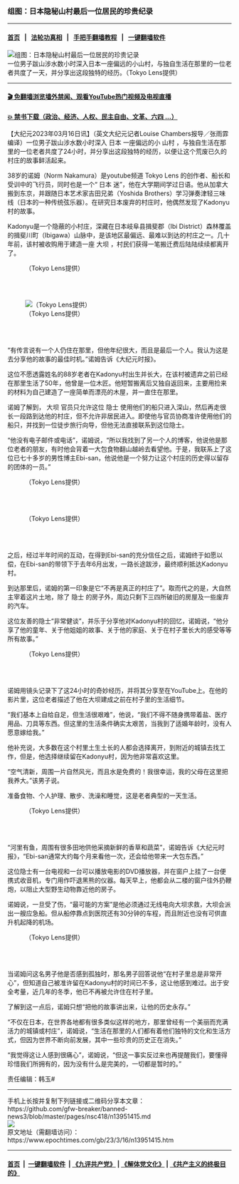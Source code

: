 ### 组图：日本隐秘山村最后一位居民的珍贵纪录
------------------------

#### [首页](https://github.com/gfw-breaker/banned-news3/blob/master/README.md) &nbsp;&nbsp;|&nbsp;&nbsp; [法轮功真相](https://github.com/begood0513/basic/blob/master/README.md)  &nbsp;&nbsp;|&nbsp;&nbsp; [手把手翻墙教程](https://github.com/gfw-breaker/guides/wiki)  &nbsp;&nbsp;|&nbsp;&nbsp; [一键翻墙软件](https://github.com/gfw-breaker/nogfw/blob/master/README.md)  



<div><img alt="组图：日本隐秘山村最后一位居民的珍贵记录" class="attachment-djy_600_400 size-djy_600_400 wp-post-image" src="https://i.epochtimes.com/assets/uploads/2023/03/id13951438-Norm-Nakamura-1200x720-600x400.jpg"/>
<div class="caption">
 一位男子跋山涉水数小时深入日本一座偏远的小山村，与独自生活在那里的一位老者共度了一天，并分享出这段独特的经历。（Tokyo Lens提供）
</div></div><hr/>

#### [ 🎬  免翻墙浏览墙外禁闻、观看YouTube热门视频及电视直播](https://github.com/gfw-breaker/HelloWorld)

#### [ 💥  禁书下载（政治、经济、人权、民主自由、文革、六四 ...）](https://github.com/gfw-breaker/books/blob/master/README.md)

<div><p>
 【大纪元2023年03月16日讯】（英文大纪元记者Louise Chambers报导／张雨霏编译）一位男子跋山涉水数小时深入
 <ok href="https://www.epochtimes.com/gb/tag/%E6%97%A5%E6%9C%AC.html">
  日本
 </ok>
 一座偏远的小
 <ok href="https://www.epochtimes.com/gb/tag/%E5%B1%B1%E6%9D%91.html">
  山村
 </ok>
 ，与独自生活在那里的一位老者共度了24小时，并分享出这段独特的经历，以便让这个荒废已久的村庄的故事鲜活起来。
</p>
<p>
 38岁的诺姆（Norm Nakamura）是youtube频道
 <ok href="https://www.youtube.com/@TokyoLens">
  Tokyo Lens
 </ok>
 的创作者、船长和受训中的飞行员，同时也是一个“
 <ok href="https://www.epochtimes.com/gb/tag/%E6%97%A5%E6%9C%AC.html">
  日本
 </ok>
 迷”，他在大学期间学过日语。他从加拿大搬到东京，并跟随日本艺术家吉田兄弟（Yoshida Brothers）学习弹奏津轻三味线（日本的一种传统弦乐器）。在研究日本废弃的村庄时，他偶然发现了Kadonyu村的故事。
</p>
<p>
 Kadonyu是一个隐蔽的小村庄，深藏在日本岐阜县揖斐郡（Ibi District）森林覆盖的揖斐川町（Ibigawa）山脉中，是该地区最偏远、最难以到达的村庄之一。几十年前，该村被收购用于建造一座
 <ok href="https://www.epochtimes.com/gb/tag/%E5%A4%A7%E5%9D%9D.html">
  大坝
 </ok>
 ，村民们获得一笔搬迁费后陆陆续续都离开了。
</p>
<figure aria-describedby="caption-attachment-13951431" class="wp-caption aligncenter" id="attachment_13951431" style="width: 601px">
 <ok href="https://i.epochtimes.com/assets/uploads/2023/03/id13951431-Izumi-hermit-ET1.png" target="_blank">
  <img alt="" class="wp-image-13951431" src="https://i.epochtimes.com/assets/uploads/2023/03/id13951431-Izumi-hermit-ET1.png"/>
 </ok>
 <br/><figcaption class="wp-caption-text" id="caption-attachment-13951431">
  （Tokyo Lens提供）
 </figcaption><br/>
</figure><br/>
<figure aria-describedby="caption-attachment-13951433" class="wp-caption aligncenter" id="attachment_13951433" style="width: 599px">
 <ok href="https://i.epochtimes.com/assets/uploads/2023/03/id13951433-Izumi-hermit-ET8.png" target="_blank">
  <img alt="（Tokyo Lens提供）" class="wp-image-13951433" src="https://i.epochtimes.com/assets/uploads/2023/03/id13951433-Izumi-hermit-ET8.png"/>
 </ok>
 <br/><figcaption class="wp-caption-text" id="caption-attachment-13951433">
  （Tokyo Lens提供）
 </figcaption><br/>
</figure><br/>
<p>
 “有传言说有一个人仍住在那里，但他年纪很大，而且是最后一个人。我认为这是去分享他的故事的最佳时机。”诺姆告诉《大纪元时报》。
</p>
<p>
 这位不愿透露姓名的88岁老者在Kadonyu村出生并长大，在该村被遗弃之前已经在那里生活了50年，他曾是一位木匠。他短暂搬离后又独自返回来，主要用捡来的材料为自己建造了一座简单而漂亮的木屋，并一直住在那里。
</p>
<p>
 诺姆了解到，
 <ok href="https://www.epochtimes.com/gb/tag/%E5%A4%A7%E5%9D%9D.html">
  大坝
 </ok>
 官员只允许这位
 <ok href="https://www.epochtimes.com/gb/tag/%E9%9A%90%E5%A3%AB.html">
  隐士
 </ok>
 使用他们的船只进入深山，然后再走很长一段路到达他的村庄，但不允许非居民进入。即使他与官员协商准许使用他们的船只，并找到一位徒步旅行向导，但他无法直接联系到这位隐士。
</p>
<p>
 “他没有电子邮件或电话”，诺姆说，“所以我找到了另一个人的博客，他说他是那位老者的朋友，有时他会背着一大包食物翻山越岭去看望他。于是，我联系上了这位已七十多岁的男性博主Ebi-san，他说他是一个努力让这个村庄的历史得以留存的团体的一员。”
</p>
<figure aria-describedby="caption-attachment-13951435" class="wp-caption aligncenter" id="attachment_13951435" style="width: 600px">
 <ok href="https://i.epochtimes.com/assets/uploads/2023/03/id13951435-Izumi-hermit-ET21.png" target="_blank">
  <img alt="" class="wp-image-13951435" src="https://i.epochtimes.com/assets/uploads/2023/03/id13951435-Izumi-hermit-ET21.png"/>
 </ok>
 <br/><figcaption class="wp-caption-text" id="caption-attachment-13951435">
  （Tokyo Lens提供）
 </figcaption><br/>
</figure><br/>
<figure aria-describedby="caption-attachment-13951434" class="wp-caption aligncenter" id="attachment_13951434" style="width: 599px">
 <ok href="https://i.epochtimes.com/assets/uploads/2023/03/id13951434-Izumi-hermit-ET9.png" target="_blank">
  <img alt="" class="wp-image-13951434" src="https://i.epochtimes.com/assets/uploads/2023/03/id13951434-Izumi-hermit-ET9.png"/>
 </ok>
 <br/><figcaption class="wp-caption-text" id="caption-attachment-13951434">
  （Tokyo Lens提供）
 </figcaption><br/>
</figure><br/>
<p>
 之后，经过半年时间的互动，在得到Ebi-san的充分信任之后，诺姆终于如愿以偿，在Ebi-san的带领下于去年6月出发，一路长途跋涉，最终顺利抵达Kadonyu村。
</p>
<p>
 到达那里后，诺姆的第一印象是它“不再是真正的村庄了”。取而代之的是，大自然主宰着这片土地，除了
 <ok href="https://www.epochtimes.com/gb/tag/%E9%9A%90%E5%A3%AB.html">
  隐士
 </ok>
 的房子外，周边只剩下三四所破旧的房屋及一些废弃的汽车。
</p>
<p>
 这位友善的隐士“非常健谈”，并乐于分享他对Kadonyu村的回忆，诺姆说，“他分享了他的童年、关于他姐姐的故事、关于他的家庭、关于在村子里长大的感受等等所有故事。”
</p>
<figure aria-describedby="caption-attachment-13951432" class="wp-caption aligncenter" id="attachment_13951432" style="width: 499px">
 <ok href="https://i.epochtimes.com/assets/uploads/2023/03/id13951432-Izumi-hermit-ET5.png" target="_blank">
  <img alt="" class="wp-image-13951432" src="https://i.epochtimes.com/assets/uploads/2023/03/id13951432-Izumi-hermit-ET5.png"/>
 </ok>
 <br/><figcaption class="wp-caption-text" id="caption-attachment-13951432">
  （Tokyo Lens提供）
 </figcaption><br/>
</figure><br/>
<p>
 诺姆用镜头记录下了这24小时的奇妙经历，并将其分享至在YouTube上。在他的影片里，这位老者描述了他在大坝建成之前在村子里的生活细节。
</p>
<p>
 “我们基本上自给自足，但生活很艰难”，他说，“我们不得不随身携带着盐、医疗用品、刀具等东西。但这里的生活条件确实太艰苦，当我到了适婚年龄时，没有人愿意嫁给我。”
</p>
<p>
 他补充说，大多数在这个村里土生土长的人都会选择离开，到附近的城镇去找工作，但是，他选择继续留在Kadonyu村，因为他非常喜欢这里。
</p>
<p>
 “空气清新，周围一片自然风光，而且水是免费的！我很幸运，我的父母在这里把我养大。”该男子说。
</p>
<p>
 准备食物、个人护理、散步、洗澡和睡觉，这是老者典型的一天生活。
</p>
<figure aria-describedby="caption-attachment-13951437" class="wp-caption aligncenter" id="attachment_13951437" style="width: 599px">
 <ok href="https://i.epochtimes.com/assets/uploads/2023/03/id13951437-Izumi-hermit-ET25.png" target="_blank">
  <img alt="" class="wp-image-13951437" src="https://i.epochtimes.com/assets/uploads/2023/03/id13951437-Izumi-hermit-ET25.png"/>
 </ok>
 <br/><figcaption class="wp-caption-text" id="caption-attachment-13951437">
  （Tokyo Lens提供）
 </figcaption><br/>
</figure><br/>
<p>
 “河里有鱼，周围有很多田地供他采摘新鲜的香草和蔬菜”，诺姆告诉《大纪元时报》，“Ebi-san通常大约每个月来看他一次，还会给他带来一大包东西。”
</p>
<p>
 这位隐士有一台电视和一台可以播放电影的DVD播放器，并在窗户上挂了一台便携式收音机，专门用作吓退黑熊的仪器。每天早上，他都会从二楼的窗户往外扔鞭炮，以阻止大型野生动物靠近他的房子。
</p>
<p>
 诺姆说，一旦受了伤，“最可能的方案”是他必须通过无线电向大坝求救，大坝会派出一艘应急船。但从船停靠点到医​​院还有30分钟的车程，而且附近也没有可供直升机起降的机场。
</p>
<figure aria-describedby="caption-attachment-13951436" class="wp-caption aligncenter" id="attachment_13951436" style="width: 601px">
 <ok href="https://i.epochtimes.com/assets/uploads/2023/03/id13951436-Izumi-hermit-ET23.png" target="_blank">
  <img alt="" class="wp-image-13951436" src="https://i.epochtimes.com/assets/uploads/2023/03/id13951436-Izumi-hermit-ET23.png"/>
 </ok>
 <br/><figcaption class="wp-caption-text" id="caption-attachment-13951436">
  （Tokyo Lens提供）
 </figcaption><br/>
</figure><br/>
<p>
 当诺姆问这名男子他是否感到孤独时，那名男子回答说他“在村子里总是非常开心”，但知道自己被准许留在Kadonyu村的时间已不多，这让他感到难过。出于安全考量，近几年的冬季，他已不再被允许住在村子里。
</p>
<p>
 了解到这一点后，诺姆只想“把他的故事讲出来，让他的历史永存。”
</p>
<p>
 “不仅在日本，在世界各地都有很多类似这样的地方，那里曾经有一个美丽而充满活力的城镇或村庄”，诺姆说，“生活在那里的人们都有着他们独特的文化和生活方式，但因为世界不断向前发展，其中一些珍贵的历史正在消失。”
</p>
<p>
 “我觉得这让人感到很痛心”，诺姆说，“但这一事实反过来也再提醒我们，要懂得珍惜我们所拥有的，因为没有什么是完美的，一切都是暂时的。”
</p>
<p>
 <center>
 </center>
 <p>
  责任编辑：韩玉#
 </p>
</p></div>
<hr/>
手机上长按并复制下列链接或二维码分享本文章：<br/>
https://github.com/gfw-breaker/banned-news3/blob/master/pages/nsc418/n13951415.md <br/>
<a href='https://github.com/gfw-breaker/banned-news3/blob/master/pages/nsc418/n13951415.md'><img src='https://github.com/gfw-breaker/banned-news3/blob/master/pages/nsc418/n13951415.md.png'/></a> <br/>
原文地址（需翻墙访问）：https://www.epochtimes.com/gb/23/3/16/n13951415.htm


------------------------
#### [首页](https://github.com/gfw-breaker/banned-news3/blob/master/README.md) &nbsp;|&nbsp; [一键翻墙软件](https://github.com/gfw-breaker/nogfw/blob/master/README.md) &nbsp;| [《九评共产党》](https://github.com/gfw-breaker/9ping.md/blob/master/README.md#九评之一评共产党是什么) | [《解体党文化》](https://github.com/gfw-breaker/jtdwh.md/blob/master/README.md) | [《共产主义的终极目的》](https://github.com/gfw-breaker/gczydzjmd.md/blob/master/README.md)


<img src='http://gfw-breaker.win/banned-news3/pages/nsc418/n13951415.md' width='0px' height='0px'/>